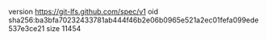 version https://git-lfs.github.com/spec/v1
oid sha256:ba3bfa70232433781ab444f46b2e06b0965e521a2ec01fefa099ede537e3ce21
size 11454
